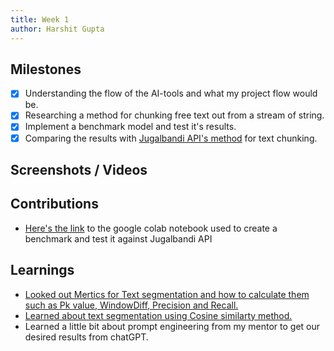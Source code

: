 ```yaml
---
title: Week 1
author: Harshit Gupta   
---
```


## Milestones
- [x] Understanding the flow of the AI-tools and what my project flow would be.
- [x] Researching a method for chunking free text out from a stream of string.
- [x] Implement a benchmark model and test it's results.
- [x] Comparing the results with [Jugalbandi API's method](https://github.com/OpenNyAI/jugalbandi-api) for text chunking.
<!-- - [ ] Give the description about Milestone 4 -->

## Screenshots / Videos 

## Contributions
- [Here's the link](https://colab.research.google.com/drive/1AgRUKep8juyyJcOik9kY1PFnkc8OCxhe?usp=sharing) to the google colab notebook used to create a benchmark and test it against Jugalbandi API

## Learnings
- [Looked out Mertics for Text segmentation and how to calculate them such as Pk value, WindowDiff, Precision and Recall.](https://www.assemblyai.com/blog/text-segmentation-approaches-datasets-and-evaluation-metrics/)
- [Learned about text segmentation using Cosine similarty method.](https://medium.com/@npolovinkin/how-to-chunk-text-into-paragraphs-using-python-8ae66be38ea6)
- Learned a little bit about prompt engineering from my mentor to get our desired results from chatGPT.